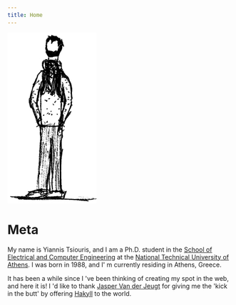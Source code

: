 ```yaml
---
title: Home
---
```


<div class="my_meta">
<img src="/images/ts.jpg" class="pretty" alt="That's me!" />

# Meta

My name is Yiannis Tsiouris, and I am a Ph.D. student in the [School of Electrical
and Computer Engineering](http://www.ece.ntua.gr "ECE") at the [National
Technical University of Athens](http://www.ntua.gr/index_en.html "Ntua"). I was
born in 1988, and I' m currently residing in Athens, Greece.

It has been a while since I 've been thinking of creating my spot in the web,
and here it is! I 'd like to thank [Jasper Van der Jeugt](http://jaspervdj.be
"Jasper") for giving me the 'kick in the butt' by offering
[Hakyll](http://jaspervdj.be/hakyll "Hakyll") to the world.
</div>
